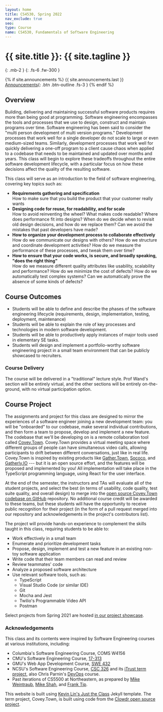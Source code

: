 ```yaml
---
layout: home
title: CS4530, Spring 2022
nav_exclude: true
seo:
type: Course
name: CS4530, Fundamentals of Software Engineering
---
```


# {{ site.title }}: {{ site.tagline }}
{: .mb-2 }
{: .fs-6 .fw-300 }

{% if site.announcements %}
{{ site.announcements.last }}
[Announcements](announcements.md){: .btn .btn-outline .fs-3 }
{% endif %}

## Overview
Building, delivering and maintaining successful software products requires more than being good at programming. Software engineering encompasses the tools and processes that we use to design, construct and maintain programs over time. Software engineering has been said to consider the "multi person development of multi version programs." Development processes that work well for a single developer do not scale to large or even medium-sized teams. Similarly, development processes that work well for quickly delivering a one-off program to a client cause chaos when applied to a codebase that needs to be maintained and updated over months and years. This class will begin to explore these tradeoffs throughout the entire software development lifecycle, with a particular focus on how these decisions affect the quality of the resulting software.

This class will serve as an introduction to the field of software engineering, covering key topics such as:

-   **Requirements gathering and specification** <br />How to make sure that you build the product that your customer really wants
-   **Designing code for reuse, for readability, and for scale** <br />How to avoid reinventing the wheel? What makes code readable? Where does performance fit into designs? When do we decide when to revisit old design decisions, and how do we replace them? Can we avoid the mistakes that past developers have made?
-   **How to organize your development process to collaborate effectively** <br />How do we communicate our designs with others? How do we structure and coordinate development activities? How do we measure the performance of these processes, and tweak them over time?
-   **How to ensure that your code works, is secure, and broadly speaking, "does the right thing"** <br />How do we measure different quality attributes like usability, scalability and performance? How do we minimize the cost of defects? How do we automatically test complex systems? Can we automatically prove the absence of some kinds of defects?

## Course Outcomes

- Students will be able to define and describe the phases of the software engineering lifecycle (requirements, design, implementation, testing, deployment, maintenance)
- Students will be able to explain the role of key processes and technologies in modern software development.
- Students will be able to productively apply instances of major tools used in elementary SE tasks.
- Students will design and implement a portfolio-worthy software engineering project in a small team environment that can be publicly showcased to recruiters.

### Course Delivery
The course will be delivered in a "traditional" lecture style. Prof Wand's section will be entirely virtual, and the other sections will be entirely on-the-ground, with no virtual participation option.


## Course Project
The assignments and project for this class are designed to mirror the experiences of a software engineer joining a new development team:
you will be "onboarded" to our codebase, make several individual contributions, and then form a team to propose, develop and implement a new feature.
The codebase that we'll be developing on is a remote collaboration tool called [Covey.Town](https://www.covey.town).
Covey.Town provides a virtual meeting space where different groups of people can have simultaneous video calls, allowing participants to drift between different conversations, just like in real life.
Covey.Town is inspired by existing products like [Gather.Town](https://gather.town), [Sococo](https://www.sococo.com), and [Gatherly.IO](https://www.gatherly.io) --- but it is an open source effort, and the features will be proposed and implemented by you!
All implementation will take place in the TypeScript programming language, using React for the user interface.

At the end of the semester, the instructors and TAs will evaluate all of the student projects, and select the best (in terms of usability, code quality, test suite quality, and overall design) to merge into
the [open source Covey.Town codebase on GitHub](https://github.com/neu-se/covey.town) repository.
No additional course credit will be awarded to these teams, but these students will have the opportunity to receive public recognition for their project (in the form of a pull request merged into our repository and acknowledgements in the project's contributors list).

The project will provide hands-on experience to complement the skills taught in this class, requiring students to be able to:
- Work effectively in a small team
- Enumerate and prioritize development tasks
- Propose, design, implement and test a new feature in an existing non-toy software application
- Write code that their team members can read and review
- Review teammates' code
- Analyze a proposed software architecture
- Use relevant software tools, such as:
  - TypeScript
  - Visual Studio Code (or similar IDE)
  - Git
  - Mocha and Jest
  - Twilio's Programmable Video API
  - Postman

Select projects from Spring 2021 are hosted [in our project showcase](https://neu-se.github.io/CS4530-CS5500-Spring-2021/assignments/project-showcase).

### Acknowledgements
This class and its contents were inspired by Software Engineering courses at various institutions, including:
* Columbia's Software Engineering Course, COMS W4156
* CMU's Software Engineering Course, [17-313](https://cmu-313.github.io/)
* GMU's Web App Development Course, [SWE 432](https://cs.gmu.edu/~tlatoza/teaching/swe432f19/home.html)
* NCSU's Software Engineering Course, [CSC 326](https://sites.google.com/a/ncsu.edu/csc326-software-engineering/) and its [iTrust term project](https://dl.acm.org/doi/10.1145/3183377.3183393), also Chris Parnin's [DevOps](https://github.com/CSC-DevOps/Course) course.
* Past iterations of CS5500 at Northeastern, as prepared by [Mike Weintraub](https://pages.github.ccs.neu.edu/CS5500-CourseMaterials/2020-spring-mw/index.html), [Mike Shah](http://www.mshah.io/comp/Fall20/FSE/public/index.php), and [Frank Tip](https://pages.github.ccs.neu.edu/CS5500-CourseMaterials/2019-Fall-Section1/index.html).

This website is built using [Kevin Lin's Just the Class](https://kevinl.info/just-the-class/) Jekyll template. The term project, Covey.Town, is built using code from the [Clowdr open source project](https://github.com/clowdr-app/clowdr-web-app).
